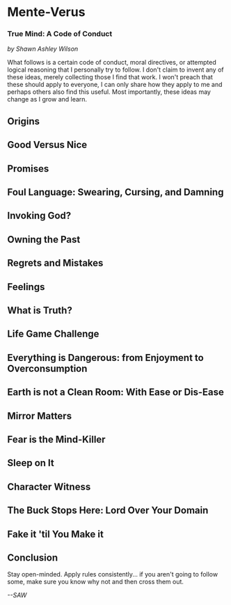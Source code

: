# Mente-Verus
### True Mind: A Code of Conduct
*by Shawn Ashley Wilson*

What follows is a certain code of conduct, moral directives, or attempted logical reasoning that I personally try to follow. I don't claim to invent any of these ideas, merely collecting those I find that work. I won't preach that these should apply to everyone, I can only share how they apply to me and perhaps others also find this useful. Most importantly, these ideas may change as I grow and learn.

## Origins

## Good Versus Nice

## Promises

## Foul Language: Swearing, Cursing, and Damning

## Invoking God?

## Owning the Past

## Regrets and Mistakes

## Feelings

## What is Truth?

## Life Game Challenge

## Everything is Dangerous: from Enjoyment to Overconsumption

## Earth is not a Clean Room: With Ease or Dis-Ease

## Mirror Matters

## Fear is the Mind-Killer

## Sleep on It

## Character Witness

## The Buck Stops Here: Lord Over Your Domain

## Fake it 'til You Make it

## Conclusion

Stay open-minded. Apply rules consistently... if you aren't going to follow some, make sure you know why not and then cross them out.

*--SAW*

